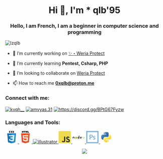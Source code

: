 <h1 align="center">Hi 👋, I'm * qlb'95</h1>
<h3 align="center">Hello, I am French, I am a beginner in computer science and programming</h3>

<p align="left"> <img src="https://komarev.com/ghpvc/?username=lzqlb&label=Profile%20views&color=0e75b6&style=flat" alt="lzqlb" /> </p>

- 🔭 I’m currently working on [✨・Weria Protect](https://discord.com/api/oauth2/authorize?client_id=985652327409147944&permissions=8&scope=bot)

- 🌱 I’m currently learning **Pentest, Csharp, PHP**

- 👯 I’m looking to collaborate on [Weria Protect](https://discord.com/api/oauth2/authorize?client_id=985652327409147944&permissions=8&scope=bot)

- 📫 How to reach me **0xqlb@proton.me**

<h3 align="left">Connect with me:</h3>
<p align="left">
<a href="https://twitter.com/kvqh__" target="blank"><img align="center" src="https://raw.githubusercontent.com/rahuldkjain/github-profile-readme-generator/master/src/images/icons/Social/twitter.svg" alt="kvqh__" height="30" width="40" /></a>
<a href="https://instagram.com/amvyas.31" target="blank"><img align="center" src="https://raw.githubusercontent.com/rahuldkjain/github-profile-readme-generator/master/src/images/icons/Social/instagram.svg" alt="amvyas.31" height="30" width="40" /></a>
<a href="https://discord.gg/https://discord.gg/BPtG67Fyzw" target="blank"><img align="center" src="https://raw.githubusercontent.com/rahuldkjain/github-profile-readme-generator/master/src/images/icons/Social/discord.svg" alt="https://discord.gg/BPtG67Fyzw" height="30" width="40" /></a>
</p>

<h3 align="left">Languages and Tools:</h3>
<p align="left"> <a href="https://www.w3schools.com/css/" target="_blank" rel="noreferrer"> <img src="https://raw.githubusercontent.com/devicons/devicon/master/icons/css3/css3-original-wordmark.svg" alt="css3" width="40" height="40"/> </a> <a href="https://www.w3.org/html/" target="_blank" rel="noreferrer"> <img src="https://raw.githubusercontent.com/devicons/devicon/master/icons/html5/html5-original-wordmark.svg" alt="html5" width="40" height="40"/> </a> <a href="https://www.adobe.com/in/products/illustrator.html" target="_blank" rel="noreferrer"> <img src="https://www.vectorlogo.zone/logos/adobe_illustrator/adobe_illustrator-icon.svg" alt="illustrator" width="40" height="40"/> </a> <a href="https://developer.mozilla.org/en-US/docs/Web/JavaScript" target="_blank" rel="noreferrer"> <img src="https://raw.githubusercontent.com/devicons/devicon/master/icons/javascript/javascript-original.svg" alt="javascript" width="40" height="40"/> </a> <a href="https://nodejs.org" target="_blank" rel="noreferrer"> <img src="https://raw.githubusercontent.com/devicons/devicon/master/icons/nodejs/nodejs-original-wordmark.svg" alt="nodejs" width="40" height="40"/> </a> <a href="https://www.photoshop.com/en" target="_blank" rel="noreferrer"> <img src="https://raw.githubusercontent.com/devicons/devicon/master/icons/photoshop/photoshop-line.svg" alt="photoshop" width="40" height="40"/> </a> <a href="https://www.python.org" target="_blank" rel="noreferrer"> <img src="https://raw.githubusercontent.com/devicons/devicon/master/icons/python/python-original.svg" alt="python" width="40" height="40"/> </a> </p>


<p align="center">
	<img src="https://lanyard-profile-readme.vercel.app/api/984065178092068904?hideTimestamp=true&idleMessage=Freelance%20and%20Self-Taught%20Developer.&hideBadges=true"/>
